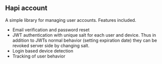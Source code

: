 ## Hapi account

A simple library for managing user accounts. Features included.

* Email verification and password reset
* JWT authentication with unique salt for each user and device. Thus in addition to JWTs normal behavior (setting expiration date) they can be revoked server side by changing salt.
* Login based device detection
* Tracking of user behavior

